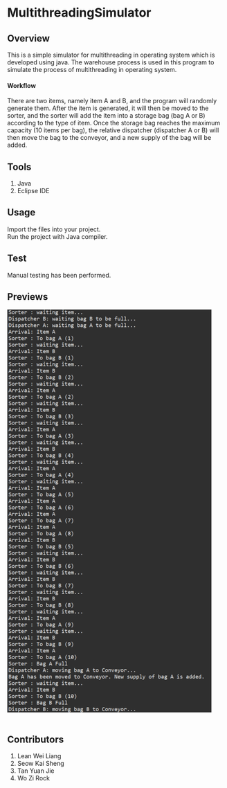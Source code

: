 # MultithreadingSimulator

## Overview
<p>This is a simple simulator for multithreading in operating system which is developed using java. The warehouse process is used in this program to simulate the process of multithreading in operating system.</p>

#### Workflow
There are two items, namely item A and B, and the program will randomly generate them. After the item is generated, it will then be moved to the sorter, and the sorter will add the item into a storage bag (bag A or B) according to the type of item. Once the storage bag reaches the maximum capacity (10 items per bag), the relative dispatcher (dispatcher A or B) will then move the bag to the conveyor, and a new supply of the bag will be added.

## Tools
1. Java
2. Eclipse IDE

## Usage
Import the files into your project.<br>
Run the project with Java compiler.

## Test
Manual testing has been performed.

## Previews
<img src="previews/simulator.png"><br><br>

## Contributors
1. Lean Wei Liang
2. Seow Kai Sheng
3. Tan Yuan Jie
4. Wo Zi Rock
